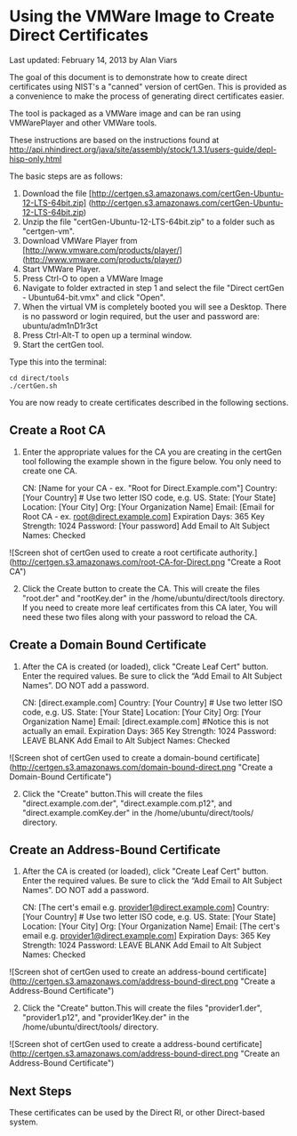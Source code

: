 Using the VMWare Image to Create Direct Certificates
====================================================

Last updated: February 14, 2013 by Alan Viars

The goal of this document is to demonstrate how to create direct certificates
using NIST's a "canned" version of certGen. This is provided as a convenience to
make the process of generating direct certificates easier.

The tool is packaged as a VMWare image and can be ran using VMWarePlayer and
other VMWare tools.

These instructions are based on the instructions found at
http://api.nhindirect.org/java/site/assembly/stock/1.3.1/users-guide/depl-hisp-only.html

The basic steps are as follows:

1. Download the file [http://certgen.s3.amazonaws.com/certGen-Ubuntu-12-LTS-64bit.zip]
(http://certgen.s3.amazonaws.com/certGen-Ubuntu-12-LTS-64bit.zip)
1. Unzip the file "certGen-Ubuntu-12-LTS-64bit.zip" to a folder such as "certgen-vm".
2. Download VMWare Player from [http://www.vmware.com/products/player/]
(http://www.vmware.com/products/player/)
3. Start VMWare Player.
4. Press Ctrl-O to open a VMWare Image
5. Navigate to folder extracted in step 1 and select the file
"Direct certGen - Ubuntu64-bit.vmx" and click "Open".
6. When the virtual VM is completely booted you will see a Desktop.
There is no password or login required, but the user and password are:
ubuntu/adm1nD1r3ct
7. Press Ctrl-Alt-T to open up a terminal window.
8. Start the certGen tool.

Type this into the terminal:

    cd direct/tools
    ./certGen.sh


You are now ready to create certificates described in the following sections.


Create a Root CA
----------------

1. Enter the appropriate values for the CA you are creating in the certGen tool
following the example shown in the figure below. You only need to create one CA.


    CN:                             [Name for your CA - ex. "Root for Direct.Example.com"]
    Country:                        [Your Country] # Use two letter ISO code, e.g. US.
    State:                          [Your State]
    Location:                       [Your City]
    Org:                            [Your Organization Name]
    Email:                          [Email for Root CA - ex. root@direct.example.com]
    Expiration Days:                365
    Key Strength:                   1024
    Password:                       [Your password]
    Add Email to Alt Subject Names: Checked

![Screen shot of certGen used to create a root certificate authority.]
(http://certgen.s3.amazonaws.com/root-CA-for-Direct.png
"Create a Root CA")


2. Click the Create button to create the CA. This will create the files
"root.der" and "rootKey.der" in the /home/ubuntu/direct/tools directory.
If you need to create more leaf certificates from this CA later, You will need
these two files along with your password to reload the CA.



Create a Domain Bound Certificate
--------------------------------

1. After the CA is created (or loaded), click "Create Leaf Cert" button. Enter
the required values. Be sure to click the “Add Email to Alt Subject Names”.
DO NOT add a password. 

    CN:                                 [direct.example.com]
    Country:                            [Your Country] # Use two letter ISO code, e.g. US.
    State:                              [Your State]
    Location:                           [Your City]
    Org:                                [Your Organization Name]
    Email:                              [direct.example.com] #Notice this is not actually an email.
    Expiration Days:                    365
    Key Strength:                       1024
    Password:                           LEAVE BLANK
    Add Email to Alt Subject Names:     Checked



![Screen shot of certGen used to create a domain-bound certificate]
(http://certgen.s3.amazonaws.com/domain-bound-direct.png
"Create a Domain-Bound Certificate")


2. Click the "Create" button.This will create the files "direct.example.com.der",
"direct.example.com.p12", and "direct.example.comKey.der" in the
/home/ubuntu/direct/tools/ directory.


Create an Address-Bound Certificate
-----------------------------------


1. After the CA is created (or loaded), click "Create Leaf Cert" button. Enter
the required values. Be sure to click the “Add Email to Alt Subject Names”.
DO NOT add a password. 

    CN:                                 [The cert's email e.g. provider1@direct.example.com]
    Country:                            [Your Country] # Use two letter ISO code, e.g. US.
    State:                              [Your State]
    Location:                           [Your City]
    Org:                                [Your Organization Name]
    Email:                              [The cert's email e.g. provider1@direct.example.com]
    Expiration Days:                    365
    Key Strength:                       1024
    Password:                           LEAVE BLANK
    Add Email to Alt Subject Names:     Checked



![Screen shot of certGen used to create an address-bound certificate]
(http://certgen.s3.amazonaws.com/address-bound-direct.png
"Create a Address-Bound Certificate")


2. Click the "Create" button.This will create the files "provider1.der",
"provider1.p12", and "provider1Key.der" in the /home/ubuntu/direct/tools/
directory.



![Screen shot of certGen used to create a address-bound certificate]
(http://certgen.s3.amazonaws.com/address-bound-direct.png
"Create an Address-Bound Certificate")


Next Steps
----------

These certificates can be used by the  Direct RI, or other Direct-based system.

